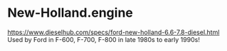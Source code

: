 # New-Holland.engine
https://www.dieselhub.com/specs/ford-new-holland-6.6-7.8-diesel.html Used by Ford in F-600, F-700, F-800 in late 1980s to early 1990s!
